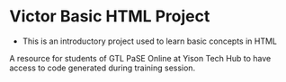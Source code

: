# Victor Basic HTML Project

- This is an introductory project used to learn basic concepts in HTML

A resource for students of GTL PaSE Online at Yison Tech Hub to have access to code generated during training session.
